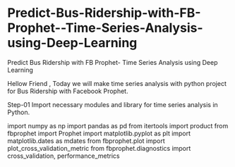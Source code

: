 # Predict-Bus-Ridership-with-FB-Prophet--Time-Series-Analysis-using-Deep-Learning
Predict Bus Ridership with FB Prophet- Time Series Analysis using Deep Learning

Hellow Friend , Today we will make time series analysis with python project for Bus Ridership with Facebook Prophet.

Step-01 Import necessary modules and library for time series analysis in Python.

import numpy as np
import pandas as pd
from itertools import product
from fbprophet import Prophet
import matplotlib.pyplot as plt
import matplotlib.dates as mdates
from fbprophet.plot import plot_cross_validation_metric
from fbprophet.diagnostics import cross_validation, performance_metrics
